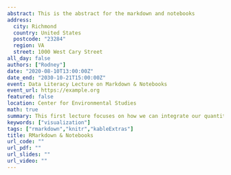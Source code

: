 ```yaml
---
abstract: This is the abstract for the markdown and notebooks
address:
  city: Richmond
  country: United States
  postcode: "23284"
  region: VA
  street: 1000 West Cary Street
all_day: false
authors: ["Rodney"]
date: "2020-08-10T13:00:00Z"
date_end: "2030-10-21T15:00:00Z"
event: Data Literacy Lecture on Markdown & Notebooks
event_url: https://example.org
featured: false
location: Center for Environmental Studies
math: true
summary: This first lecture focuses on how we can integrate our quantitative findings with the literature surrounding it.  
keywords: ["visualization"]
tags: ["rmarkdown","knitr","kableExtras"]
title: RMarkdown & Notebooks
url_code: ""
url_pdf: ""
url_slides: ""
url_video: ""
---
```


